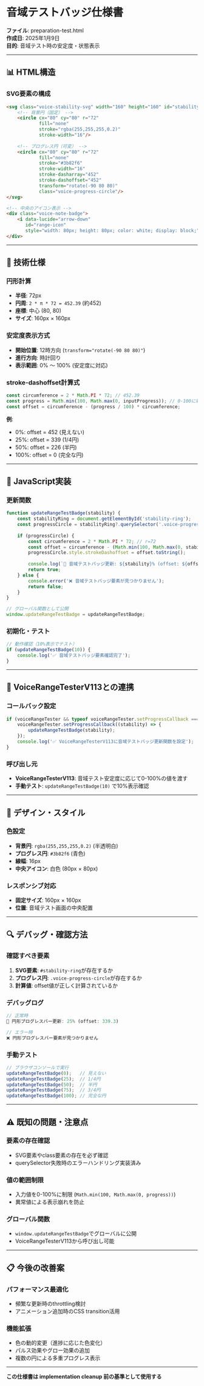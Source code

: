 # 音域テストバッジ仕様書

**ファイル**: preparation-test.html  
**作成日**: 2025年1月9日  
**目的**: 音域テスト時の安定度・状態表示

---

## 📊 HTML構造

### SVG要素の構成
```html
<svg class="voice-stability-svg" width="160" height="160" id="stability-ring">
    <!-- 背景円（固定） -->
    <circle cx="80" cy="80" r="72" 
            fill="none" 
            stroke="rgba(255,255,255,0.2)" 
            stroke-width="16"/>
    
    <!-- プログレス円（可変） -->
    <circle cx="80" cy="80" r="72" 
            fill="none" 
            stroke="#3b82f6" 
            stroke-width="16" 
            stroke-dasharray="452" 
            stroke-dashoffset="452" 
            transform="rotate(-90 80 80)" 
            class="voice-progress-circle"/>
</svg>

<!-- 中央のアイコン表示 -->
<div class="voice-note-badge">
    <i data-lucide="arrow-down" 
       id="range-icon" 
       style="width: 80px; height: 80px; color: white; display: block;"></i>
</div>
```

---

## 🎯 技術仕様

### 円形計算
- **半径**: 72px
- **円周**: `2 * π * 72 = 452.39` (約452)
- **座標**: 中心 (80, 80)
- **サイズ**: 160px × 160px

### 安定度表示方式
- **開始位置**: 12時方向 (`transform="rotate(-90 80 80)"`)
- **進行方向**: 時計回り
- **表示範囲**: 0% ～ 100% (安定度に対応)

### stroke-dashoffset計算式
```javascript
const circumference = 2 * Math.PI * 72; // 452.39
const progress = Math.min(100, Math.max(0, inputProgress)); // 0-100に制限
const offset = circumference - (progress / 100) * circumference;
```

**例**:
- 0%: offset = 452 (見えない)
- 25%: offset = 339 (1/4円)
- 50%: offset = 226 (半円)
- 100%: offset = 0 (完全な円)

---

## 🔧 JavaScript実装

### 更新関数
```javascript
function updateRangeTestBadge(stability) {
    const stabilityRing = document.getElementById('stability-ring');
    const progressCircle = stabilityRing?.querySelector('.voice-progress-circle');
    
    if (progressCircle) {
        const circumference = 2 * Math.PI * 72; // r=72
        const offset = circumference - (Math.min(100, Math.max(0, stability)) / 100) * circumference;
        progressCircle.style.strokeDashoffset = offset.toString();
        
        console.log(`🔄 音域テストバッジ更新: ${stability}% (offset: ${offset.toFixed(1)})`);
        return true;
    } else {
        console.error('❌ 音域テストバッジ要素が見つかりません');
        return false;
    }
}

// グローバル関数として公開
window.updateRangeTestBadge = updateRangeTestBadge;
```

### 初期化・テスト
```javascript
// 動作確認（10%表示でテスト）
if (updateRangeTestBadge(10)) {
    console.log('✅ 音域テストバッジ要素確認完了');
}
```

---

## 🔗 VoiceRangeTesterV113との連携

### コールバック設定
```javascript
if (voiceRangeTester && typeof voiceRangeTester.setProgressCallback === 'function') {
    voiceRangeTester.setProgressCallback((stability) => {
        updateRangeTestBadge(stability);
    });
    console.log('✅ VoiceRangeTesterV113に音域テストバッジ更新関数を設定');
}
```

### 呼び出し元
- **VoiceRangeTesterV113**: 音域テスト安定度に応じて0-100%の値を渡す
- **手動テスト**: `updateRangeTestBadge(10)` で10%表示確認

---

## 🎨 デザイン・スタイル

### 色設定
- **背景円**: `rgba(255,255,255,0.2)` (半透明白)
- **プログレス円**: `#3b82f6` (青色)
- **線幅**: 16px
- **中央アイコン**: 白色 (80px × 80px)

### レスポンシブ対応
- **固定サイズ**: 160px × 160px
- **位置**: 音域テスト画面の中央配置

---

## 🔍 デバッグ・確認方法

### 確認すべき要素
1. **SVG要素**: `#stability-ring`が存在するか
2. **プログレス円**: `.voice-progress-circle`が存在するか
3. **計算値**: offset値が正しく計算されているか

### デバッグログ
```javascript
// 正常時
🔄 円形プログレスバー更新: 25% (offset: 339.3)

// エラー時
❌ 円形プログレスバー要素が見つかりません
```

### 手動テスト
```javascript
// ブラウザコンソールで実行
updateRangeTestBadge(0);   // 見えない
updateRangeTestBadge(25);  // 1/4円
updateRangeTestBadge(50);  // 半円
updateRangeTestBadge(75);  // 3/4円
updateRangeTestBadge(100); // 完全な円
```

---

## ⚠️ 既知の問題・注意点

### 要素の存在確認
- SVG要素やclass要素の存在を必ず確認
- querySelector失敗時のエラーハンドリング実装済み

### 値の範囲制限
- 入力値を0-100%に制限 (`Math.min(100, Math.max(0, progress))`)
- 異常値による表示崩れを防止

### グローバル関数
- `window.updateRangeTestBadge`でグローバルに公開
- VoiceRangeTesterV113から呼び出し可能

---

## 📋 今後の改善案

### パフォーマンス最適化
- 頻繁な更新時のthrottling検討
- アニメーション追加時のCSS transition活用

### 機能拡張
- 色の動的変更（進捗に応じた色変化）
- パルス効果やグロー効果の追加
- 複数の円による多重プログレス表示

---

**この仕様書は implementation cleanup 前の基準として使用する**